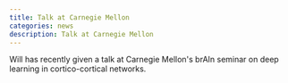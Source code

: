 ```yaml
---
title: Talk at Carnegie Mellon
categories: news
description: Talk at Carnegie Mellon
---
```


Will has recently given a talk at Carnegie Mellon's brAIn seminar on deep learning in cortico-cortical networks.